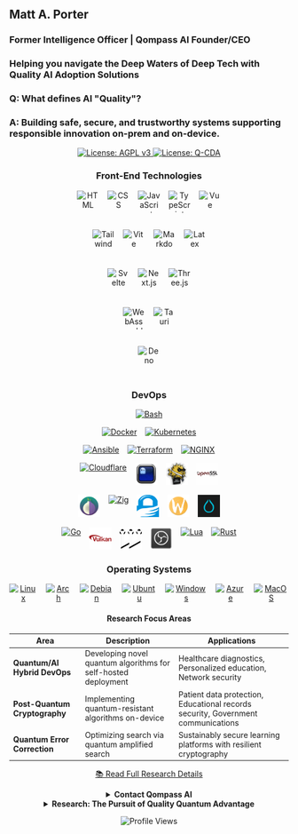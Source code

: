 ## Matt A. Porter

### Former Intelligence Officer | Qompass AI Founder/CEO

<h3>Helping you navigate the Deep Waters of Deep Tech with Quality AI Adoption Solutions</h3>

<!-- [![Quality AI: Safe, Secure & Trustworthy](assets/images/mlkem-visualization.png)](https://phaedrusflow.github.io/phaedrusflow/diagrams/mlkem/) -->

### Q: What defines AI "Quality"?

### A: Building safe, secure, and trustworthy systems supporting responsible innovation on-prem and on-device.

<p align="center">
  <a href="https://www.gnu.org/licenses/agpl-3.0">
    <img src="https://img.shields.io/badge/License-AGPL%20v3-blue.svg" alt="License: AGPL v3">
  </a>
  <a href="./LICENSE-QCDA">
    <img src="https://img.shields.io/badge/license-Q--CDA-lightgrey.svg" alt="License: Q-CDA">
  </a>
</p>

<div align="center">

<h3 align="center">Front-End Technologies</h3>

<div class="tech-pyramid" style="display: flex; flex-direction: column; align-items: center; gap: 15px;">
  
  <div class="icon-row" style="display: flex; justify-content: center; gap: 15px; margin-bottom: 15px;">
    <img src="https://skillicons.dev/icons?i=html" alt="HTML" width="40" height="40" title="HTML"/>
    <img src="https://skillicons.dev/icons?i=css" alt="CSS" width="40" height="40" title="CSS"/>
    <img src="https://skillicons.dev/icons?i=js" alt="JavaScript" width="40" height="40" title="JavaScript"/>
    <img src="https://skillicons.dev/icons?i=ts" alt="TypeScript" width="40" height="40" title="TypeScript"/>
    <img src="https://skillicons.dev/icons?i=vue" alt="Vue" width="40" height="40" title="Vue"/>
  </div>
  
  <div class="icon-row" style="display: flex; justify-content: center; gap: 15px; margin-bottom: 15px;">
    <img src="https://skillicons.dev/icons?i=tailwind" alt="Tailwind" width="40" height="40" title="Tailwind"/>
    <img src="https://skillicons.dev/icons?i=vite" alt="Vite" width="40" height="40" title="Vite"/>
    <img src="https://skillicons.dev/icons?i=md" alt="Markdown" width="40" height="40" title="Markdown"/>
    <img src="https://skillicons.dev/icons?i=latex" alt="Latex" width="40" height="40" title="Latex"/>
  </div>
  
  <div class="icon-row" style="display: flex; justify-content: center; gap: 15px; margin-bottom: 15px;">
    <img src="https://skillicons.dev/icons?i=svelte" alt="Svelte" width="40" height="40" title="Svelte"/>
    <img src="https://skillicons.dev/icons?i=nextjs" alt="Next.js" width="40" height="40" title="Next.js"/>
    <img src="https://skillicons.dev/icons?i=threejs" alt="Three.js" width="40" height="40" title="Three.js"/>
  </div>
  
  <div class="icon-row" style="display: flex; justify-content: center; gap: 15px; margin-bottom: 15px;">
    <img src="https://skillicons.dev/icons?i=wasm" alt="WebAssembly" width="40" height="40" title="WebAssembly"/>
    <img src="https://skillicons.dev/icons?i=tauri" alt="Tauri" width="40" height="40" title="Tauri"/>
  </div>
  
  <div class="icon-row" style="display: flex; justify-content: center; gap: 15px; margin-bottom: 15px;">
    <img src="https://skillicons.dev/icons?i=deno" alt="Deno" width="40" height="40" title="Deno"/>
  </div>  
</div>
<div align="center">

<h3 align="center">DevOps</h3>

<div class="icon-row" style="display: flex; justify-content: center; gap: 15px; margin-bottom: 15px;">
  <a href="https://github.com/yourusername/bash-repo" class="icon-link">
    <img src="https://skillicons.dev/icons?i=bash" alt="Bash" width="40" height="40" title="Bash"/>
  </a>
</div>

<div class="icon-row" style="display: flex; justify-content: center; gap: 15px; margin-bottom: 15px;">
  <a href="https://github.com/yourusername/docker-repo" class="icon-link">
    <img src="https://skillicons.dev/icons?i=docker" alt="Docker" width="40" height="40" title="Docker"/>
  </a>
  <a href="https://github.com/yourusername/kubernetes-repo" class="icon-link">
    <img src="https://skillicons.dev/icons?i=kubernetes" alt="Kubernetes" width="40" height="40" title="Kubernetes"/>
  </a>
</div>

<div class="icon-row" style="display: flex; justify-content: center; gap: 15px; margin-bottom: 15px;">
  <a href="https://github.com/yourusername/ansible-repo" class="icon-link">
    <img src="https://skillicons.dev/icons?i=ansible" alt="Ansible" width="40" height="40" title="Ansible"/>
  </a>
  <a href="https://github.com/yourusername/terraform-repo" class="icon-link">
    <img src="https://skillicons.dev/icons?i=terraform" alt="Terraform" width="40" height="40" title="Terraform"/>
  </a>
  <a href="https://github.com/yourusername/nginx-repo" class="icon-link">
    <img src="https://skillicons.dev/icons?i=nginx" alt="NGINX" width="40" height="40" title="NGINX"/>
  </a>
</div>

<div class="icon-row" style="display: flex; justify-content: center; gap: 15px; margin-bottom: 15px;">
  <a href="https://github.com/yourusername/cloudflare-repo" class="icon-link">
    <img src="https://skillicons.dev/icons?i=cloudflare" alt="Cloudflare" width="40" height="40" title="Cloudflare"/>
  </a>
  <a href="https://github.com/yourusername/ghostty-repo" class="icon-link">
    <img src="assets/icons/ghostty.svg" alt="Ghostty" width="40" height="40" title="Ghostty"/>
  </a>
  <a href="https://github.com/yourusername/openssh-repo" class="icon-link">
    <img src="assets/icons/openssh.svg" alt="OpenSSH" width="40" height="40" title="OpenSSH"/>
  </a>
  <a href="https://github.com/yourusername/openssl-repo" class="icon-link">
    <img src="assets/icons/openssl.svg" alt="OpenSSL" width="40" height="40" title="OpenSSL"/>
  </a>
</div>

<div class="icon-row" style="display: flex; justify-content: center; gap: 15px; margin-bottom: 15px;">
  <a href="https://github.com/yourusername/tor-repo" class="icon-link">
    <img src="assets/icons/tor.svg" alt="Tor" width="40" height="40" title="Tor"/>
  </a>
  <a href="https://github.com/yourusername/openpgp-repo" class="icon-link">
    <img src="https://skillicons.dev/icons?i=zig" alt="Zig" width="40" height="40" title="Zig"/>
  </a>
  <a href="https://github.com/yourusername/gnupg-repo" class="icon-link">
    <img src="assets/icons/gnupg.svg" alt="GnuPG" width="40" height="40" title="GnuPG"/>
  </a>
  <a href="https://github.com/yourusername/wayland-repo" class="icon-link">
    <img src="assets/icons/wayland.svg" alt="Wayland" width="40" height="40" title="Wayland"/>
  </a>
  <a href="https://github.com/yourusername/hyprland-repo" class="icon-link">
    <img src="assets/icons/hyprland.svg" alt="Hyprland" width="40" height="40" title="Hyprland"/>
  </a>
</div>

<div class="icon-row" style="display: flex; justify-content: center; gap: 15px; margin-bottom: 15px;">
  <a href="https://github.com/yourusername/mesa-repo" class="icon-link">
    <img src="https://skillicons.dev/icons?i=go" alt="Go" width="40" height="40" title="Go"/>
  </a>
  <a href="https://github.com/yourusername/vulkan-repo" class="icon-link">
    <img src="assets/icons/vulkan.svg" alt="Vulkan" width="40" height="40" title="Vulkan"/>
  </a>
  <a href="https://github.com/yourusername/pipewire-repo" class="icon-link">
    <img src="assets/icons/pipewire.svg" alt="Pipewire" width="40" height="40" title="Pipewire"/>
  </a>
  <a href="https://github.com/yourusername/obs-studio-repo" class="icon-link">
    <img src="assets/icons/obs-studio.svg" alt="OBS Studio" width="40" height="40" title="OBS Studio"/>
  </a>
  <a href="https://github.com/qompassai/Lua" class="icon-link">
    <img src="https://skillicons.dev/icons?i=lua" alt="Lua" width="40" height="40" title="Lua"/>
  </a>
  <a href="https://github.com/yourusername/blender-repo" class="icon-link">
    <img src="https://skillicons.dev/icons?i=rust" alt="Rust" width="40" height="40" title="Rust"/>
  </a>
</div>

### Operating Systems

<div class="icon-row" style="display: flex; justify-content: center; gap: 15px; margin-bottom: 15px;">
  <a href="#" class="icon-link">
    <img src="https://skillicons.dev/icons?i=linux" alt="Linux" width="40" height="40" title="Linux"/>
  </a>
  <a href="#" class="icon-link">
    <img src="https://skillicons.dev/icons?i=arch" alt="Arch" width="40" height="40" title="Arch"/>
  </a>
  <a href="#" class="icon-link">
    <img src="https://skillicons.dev/icons?i=debian" alt="Debian" width="40" height="40" title="Debian"/>
  </a>
  <a href="#" class="icon-link">
    <img src="https://skillicons.dev/icons?i=ubuntu" alt="Ubuntu" width="40" height="40" title="Ubuntu"/>
  </a>
  <a href="#" class="icon-link">
    <img src="https://skillicons.dev/icons?i=windows" alt="Windows" width="40" height="40" title="Windows"/>
  </a>
  <a href="#" class="icon-link">
    <img src="https://skillicons.dev/icons?i=azure" alt="Azure" width="40" height="40" title="Azure"/>
  </a>
  <a href="#" class="icon-link">
    <img src="https://skillicons.dev/icons?i=apple" alt="MacOS" width="40" height="40" title="MacOS"/>
  </a>
</div>

#### Research Focus Areas

| Area                          | Description                                                    | Applications                                                                     |
| ----------------------------- | -------------------------------------------------------------- | -------------------------------------------------------------------------------- |
| **Quantum/AI Hybrid DevOps**  | Developing novel quantum algorithms for self-hosted deployment | Healthcare diagnostics, Personalized education, Network security                 |
| **Post-Quantum Cryptography** | Implementing quantum-resistant algorithms on-device            | Patient data protection, Educational records security, Government communications |
| **Quantum Error Correction**  | Optimizing search via quantum amplified search                 | Sustainably secure learning platforms with resilient cryptography                |

[📚 Read Full Research Details](#detailed-research)

<details id="Contact">
  <summary><strong>Contact Qompass AI</strong></summary>

 <div align="center">
  <p>Matthew A. Porter<sup>1</sup><br>
  <sup>1</sup>Qompass AI, Spokane, WA</p>

  <a href="mailto:&#109;&#97;&#112;&#64;&#113;&#111;&#109;&#112;&#97;&#115;&#115;&#46;&#97;&#105;">
  <img src="https://img.shields.io/badge/Email-Get_a_Quote-blue?style=flat-square&logo=gmail" alt="Email Me">
</a>

  <a href="sms:&#43;&#49;&#53;&#48;&#57;&#57;&#49;&#57;&#53;&#50;&#51;&#55;">
  <img src="https://img.shields.io/badge/SMS-Text_Me-blue?style=flat-square&logo=minutemailer" alt="Text Me">
</a>


 <h3>Publications</h3>
  <p>
    <a href="https://orcid.org/0000-0002-0302-4812">
      <img src="https://img.shields.io/badge/ORCID-0000--0002--0302--4812-green?style=flat-square&logo=orcid" alt="ORCID">
    </a>
    <a href="https://www.researchgate.net/profile/Matt-Porter-7">
      <img src="https://img.shields.io/badge/ResearchGate-Open--Research-blue?style=flat-square&logo=researchgate" alt="ResearchGate">
    </a>
    <a href="https://zenodo.org/communities/qompassai">
      <img src="https://img.shields.io/badge/Zenodo-Publications-blue?style=flat-square&logo=zenodo" alt="Zenodo">
    </a>
  </p>
  
  <h3>Professional Profiles</h3>
  <p>
    <a href="https://www.linkedin.com/in/matt-a-porter-103535224/">
      <img src="https://img.shields.io/badge/LinkedIn-Matt--Porter-blue?style=flat-square&logo=linkedin" alt="Personal LinkedIn">
    </a>
    <a href="https://www.linkedin.com/company/95058568/">
      <img src="https://img.shields.io/badge/LinkedIn-Qompass--AI-blue?style=flat-square&logo=linkedin" alt="Startup LinkedIn">
    </a>
  </p>
  
  <h3>Social Media</h3>
  <p>
    <a href="https://twitter.com/PhaedrusFlow">
      <img src="https://img.shields.io/badge/Twitter-@PhaedrusFlow-blue?style=flat-square&logo=twitter" alt="X/Twitter">
    </a>
    <a href="https://www.instagram.com/phaedrusflow">
      <img src="https://img.shields.io/badge/Instagram-phaedrusflow-purple?style=flat-square&logo=instagram" alt="Instagram">
    </a>
    <a href="https://www.youtube.com/@qompassai">
      <img src="https://img.shields.io/badge/YouTube-QompassAI-red?style=flat-square&logo=youtube" alt="YouTube">
    </a>
  </p>
  
<div align="center">
<h3>Support & Funding</h3>

<table>
<tr>
<th align="center">💰 Pre-Seed Funding 2023-2025</th>
<th align="center">🏆 Amount</th>
<th align="center">📅 Date</th>
</tr>
<tr>
<td><a href="https://github.com/qompassai/r4r" title="RJOS/Zimmer Biomet Research Grant Repository">RJOS/Zimmer Biomet Research Grant</a></td>
<td align="center">$30,000</td>
<td align="center">March 2024</td>
</tr>
<tr>
<td onclick="window.open('https://github.com/qompassai/PathFinders', '_blank')">
  <a href="https://github.com/qompassai/PathFinders" title="GitHub Repository">Pathfinders Intern Program</a>
  <br>
  <small><a href="https://www.linkedin.com/posts/evergreenbio_bioscience-internships-workforcedevelopment-activity-7253166461416812544-uWUM/" onclick="event.stopPropagation()" target="_blank">View on LinkedIn</a></small>
</td>
<td align="center">$2,000</td>
<td align="center">October 2024</td>
</tr>
</table>

<p>Your support helps us continue building innovative solutions at the intersection of health and education.</p>

<a href="https://www.buymeacoffee.com/phaedrusflow" target="_blank">
<img src="https://img.shields.io/badge/Buy_Me_A_Coffee-Support-FFDD00?style=for-the-badge&logo=buy-me-a-coffee&logoColor=black" alt="Buy Me A Coffee" width="250" />
</a>

<hr width="50%" style="height:2px;border-width:0;color:gray;background-color:gray">

<p><i>Funding helps us continue our research at the intersection of AI, healthcare, and education</i></p>
</div>

<h3 align="center">Developer Programs</h3>
<div align="center">
 
[![NVIDIA Developer](https://img.shields.io/badge/NVIDIA-Developer_Program-76B900?style=for-the-badge&logo=nvidia&logoColor=white)](https://developer.nvidia.com/)
[![Meta Developer](https://img.shields.io/badge/Meta-Developer_Program-0668E1?style=for-the-badge&logo=meta&logoColor=white)](https://developers.facebook.com/)
[![HackerOne](https://img.shields.io/badge/-HackerOne-%23494649?style=for-the-badge&logo=hackerone&logoColor=white)](https://hackerone.com/phaedrusflow)
[![HuggingFace](https://img.shields.io/badge/HuggingFace-qompass-yellow?style=flat-square&logo=huggingface)](https://huggingface.co/qompass)
[![Epic Games Developer](https://img.shields.io/badge/Epic_Games-Developer_Program-313131?style=for-the-badge&logo=epic-games&logoColor=white)](https://dev.epicgames.com/)
</div>
</details>

<details id="detailed-research">
  <summary><strong>Research: The Pursuit of Quality Quantum Advantage</strong></summary>
The foundation of quantum computing and impetus for enterprise quantum adoption begins with the Schrödinger equation:

$$i\hbar\frac{\partial}{\partial t}\Psi(\mathbf{r},t) = \hat{H}\Psi(\mathbf{r},t)$$

**Schrodinger Legend:**

- $i$: imaginary unit
- $\hbar$: reduced Planck constant
- $\Psi(\mathbf{r},t)$: wavefunction at position $\mathbf{r}$ and time $t$
- $\hat{H}$: Hamiltonian operator

A qubit state forms the computational basis:

$|\psi\rangle = \alpha|0\rangle + \beta|1\rangle$ where $|\alpha|^2 + |\beta|^2 = 1$

**Qubit Legend:**

- $|\psi\rangle$: quantum state
- $\alpha, \beta$: complex probability amplitudes
- $|0\rangle, |1\rangle$: computational basis states
- $|\alpha|^2 + |\beta|^2 = 1$: normalization constraint

## Grover's Algorithm

**Quantum State Preparation:**

$$|\psi_0\rangle = \frac{1}{\sqrt{N}}\sum_{x=0}^{N-1}|x\rangle$$

**Grover Iteration (applied ~$\frac{\pi}{4}\sqrt{N}$ times):**

$$G = (2|\psi_0\rangle\langle\psi_0| - I) \cdot O_f$$

**Oracle Operation:**

$$
O_f|x\rangle = \begin{cases}
-|x\rangle & \text{if } f(x) = 1 \\
|x\rangle & \text{if } f(x) = 0
\end{cases}
$$

**Success Probability:**

$$P_{\text{success}} = \sin^2\left((2r+1)\arcsin\sqrt{\frac{M}{N}}\right)$$

**Grover's Legend:**

- $N = 2^n$: Size of search space (where n is number of qubits)
- $|\psi_0\rangle$: Uniform superposition of all basis states
- $O_f$: Oracle function marking solution states with phase flip
- $G$: Grover operator (one iteration)
- $M$: Number of solutions in the search space
- $r$: Number of Grover iterations performed
- $f(x)$: Function that returns 1 for solutions, 0 otherwise
- $I$: Identity operator

### Research Interests

#### 1. Quantum Machine Learning Algorithms

_Developing novel quantum algorithms to optimize on-device AI training and inference_

- **Medicine**: Equipping clinicians and learners to adopt quality AI tooling to support patient care
- **Education**: Personalizing learning paths via safe, secure, and trustworthy AI
- **Security**: Migration of IPV4 to IPV6 as it relates to network attack pattern detection

#### 2. Quantum-Resistant Cryptography Implementation

_Advancing the practical deployment of post-quantum algorithms in real-world systems._

- **Medicine**: Protecting patient data across multi-institution research networks
- **Education**: Securing student records and assessment platforms from future threats
- **Security**: Ensuring long-term confidentiality of sensitive government communications

#### 3. Quantum Error Correction

Improving quantum circuit reliability through advanced error mitigation techniques.

- **Medicine**: Enabling reliable quantum simulations for synthetic data generation
- **Education**: Securing computing platforms with post-quantum cryptography for student learning
- **Security**: Conducting FIPS 140-3 validation testing on cryptographic implementations to ensure compliance while preserving functionality during system degradation

# Post-Quantum Cryptography

## ML-KEM (Kyber)

ML-KEM operates in the polynomial ring $R_q = \mathbb{Z}_q[X]/(X^n + 1)$

**Key Generation:**

$$\text{pk} = (A, t = As + e)$$

**Encapsulation:**

$$c = (c_1 = A^T r + e_1, c_2 = t^T r + e_2 + \lfloor q/2 \rfloor m)$$

**Decapsulation:**

$$m' = \left\lceil\left(c_2 - s^T c_1\right) \cdot \frac{2}{q}\right\rceil$$

**ML-KEM Legend:**

- $R_q$: polynomial ring with coefficients in $\mathbb{Z}_q$
- $\mathbb{Z}_q$: integers modulo $q$
- $n$: polynomial degree (typically 256)
- $A$: public random matrix
- $s$: secret vector of small polynomials
- $e, e_1, e_2$: error vectors with small coefficients
- $r$: random vector used for encryption
- $m$: message bit (0 or 1)
- $m'$: recovered message bit
- $\text{pk}$: public key
- $t$: public key component
- $c, c_1, c_2$: ciphertext components
- $q$: modulus (typically 3329)

## ML-DSA (Dilithium)

**Key Generation:**

$$\text{pk} = (A, t = A s)$$

**Signature Generation:**

- Sample $y$ and compute $w = Ay$
- Compute challenge $c$ from message digest and $w$
- Compute $z = y + cs$
- Signature: $(z, h)$ where $h$ is a hint vector

**Verification:**
$$\|z\| < \gamma_1 \text{ and } \|Az - ct\| < \gamma_2$$

**ML-DSA Legend:**

- $A$: public random matrix
- $s$: secret key vector
- $\text{pk}$: public key
- $t$: public key component
- $y$: masking vector sampled during signing
- $w$: commitment value
- $c$: challenge hash
- $z$: response vector
- $h$: hint vector for verification
- $\gamma_1, \gamma_2$: bound parameters for verification
- $\|\cdot\|$: vector norm

## SLH-DSA (SPHINCS+)

**Hash-based Hypertree:**

- FORS few-time signature:
  $$\text{FORS-Sign}_{\text{SK}}(M) = (\text{sk}_1, \ldots, \text{sk}_k, \text{Auth}_1, \ldots, \text{Auth}_k)$$

- WOTS+ chain function:
  $$f^i(x) = F(f^{i-1}(x), i-1)$$

- Signature verification:
  $$\text{root} = \text{FORS-Verify}(M, \sigma_{\text{FORS}})$$

**SLH-DSA Legend:**

- FORS: Forest Of Random Subsets (few-time signature)
- WOTS+: Winternitz One-Time Signature+
- $\text{SK}$: secret key
- $M$: message
- $\text{sk}_1, \ldots, \text{sk}_k$: revealed secret key elements
- $\text{Auth}_1, \ldots, \text{Auth}_k$: authentication paths
- $f^i(x)$: hash chain function applied $i$ times
- $F$: cryptographic hash function
- $\sigma_{\text{FORS}}$: FORS signature component
- $\text{root}$: Merkle tree root for verification

## FN-DSA (Falcon)

**NTRU Equation:**
$$fG - gF = q \mod (X^N + 1)$$

**Key Generation:**

- Private key: small polynomials $(f, g, F, G)$
- Public key: $h = g/f \mod q$

**Signature Generation:**

- For message $m$ with hash $c$, find small $(s_1, s_2)$ such that:
  $$s_1 + s_2h = c \mod q$$

**Verification:**

- Check if $\|s\| < \beta$ and $s_1 + s_2h = c \mod q$

**FN-DSA Legend:**

- $f, g, F, G$: private key polynomials with small coefficients
- $q$: modulus
- $(X^N + 1)$: polynomial modulus (typically $N$ is a power of 2)
- $h$: public key polynomial
- $m$: message
- $c$: hash of message mapped to a polynomial
- $s_1, s_2$: signature polynomials
- $s$: combined signature vector $(s_1, s_2)$
- $\beta$: signature norm bound
- $\|s\|$: Euclidean norm of signature

## Hybrid Key Establishment

If $Z$ is a classical shared secret (e.g., from ECDH) and $T$ is a post-quantum shared secret:

$$Z' = Z \parallel T$$

The final key is derived using a key derivation function:

$$K = \text{KDF}(Z')$$

**Hybrid Key Legend:**

- $Z$: shared secret from classical algorithm (e.g., ECDH)
- $T$: shared secret from post-quantum algorithm (e.g., ML-KEM)
- $\parallel$: concatenation operation
- $Z'$: combined shared secret
- $\text{KDF}$: Key Derivation Function
- $K$: final derived key material

</details>

![Profile Views](https://komarev.com/ghpvc/?username=phaedrusflow)
